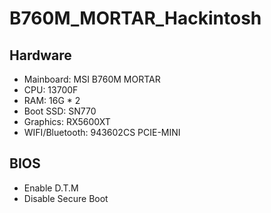 # B760M_MORTAR_Hackintosh

## Hardware

* Mainboard: MSI B760M MORTAR
* CPU: 13700F
* RAM: 16G * 2
* Boot SSD: SN770
* Graphics: RX5600XT
* WIFI/Bluetooth: 943602CS PCIE-MINI


## BIOS

* Enable D.T.M
* Disable Secure Boot
